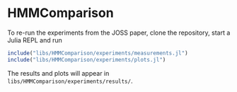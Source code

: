 # HMMComparison

To re-run the experiments from the JOSS paper, clone the repository, start a Julia REPL and run

```julia
include("libs/HMMComparison/experiments/measurements.jl")
include("libs/HMMComparison/experiments/plots.jl")
```

The results and plots will appear in `libs/HMMComparison/experiments/results/`.

